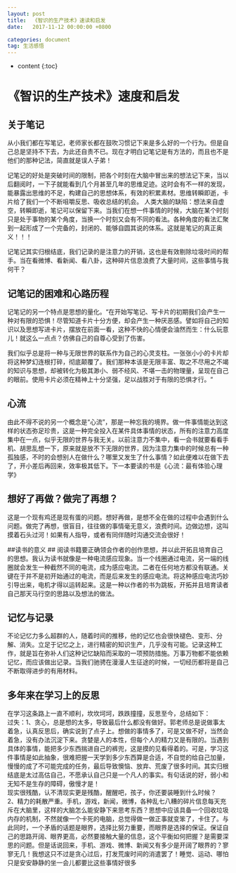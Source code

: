 ```yaml
---
layout: post
title:  《智识的生产技术》速读和启发
date:   2017-11-12 00:00:00 +0800

categories: document
tag: 生活感悟
---
```


* content
{:toc}



# **《智识的生产技术》速度和启发** #


## 关于笔记 ##

从小我们都在写笔记，老师家长都在鼓吹习惯记下来是多么好的一个行为。但是自己总是坚持不下去，为此还自责不已。现在才明白记笔记是有方法的，而且也不是他们的那种记法，简直就是误人子弟！
  
  记笔记的好处是突破时间的限制，把各个时刻在大脑中冒出来的想法记下来，当以后翻阅时，一下子就能看到几个月甚至几年的思维足迹。这时会有不一样的发现，能暴露出思维的不足，构建自己的思想体系，有效的积累素材。思维转瞬即逝，卡片给了我们一个不断咀嚼反思、吸收总结的机会。
人类大脑的缺陷：想法来自虚空，转瞬即逝，笔记可以保留下来。当我们在想一件事情的时候，大脑在某个时刻只是处于事物的某个角度，当换一个时刻又会有不同的看法。各种角度的看法汇聚到一起形成了一个完备的，封闭的、能够自圆其说的体系。这就是笔记的真正奥义！！！
  
  记笔记其实归根结底，我们记录的是注意力的开销，这也是有效剔除垃圾时间的帮手。当在看微博、看新闻、看八卦，这种碎片信息浪费了大量时间，这些事情与我何干？


## 记笔记的困难和心路历程 ##

记笔记的另一个特点是思想的量化。“在开始写笔记、写卡片的初期我们会产生一种对有限的恐惧！尽管知道卡片十分方便，却会产生一种厌恶感。譬如将自己的知识以及思想写进卡片，摆放在前面一看，这种不快的心情便会油然而生：什么玩意儿！就这么一点点？仿佛自己的自尊心受到了伤害。
  
  我们似乎总是将一种与无限世界的联系作为自己的心灵支柱。一张张小小的卡片却将这种梦幻连根打碎，彻底颠覆了。我们那种本该是无限丰富、取之不尽用之不竭的知识与思想，却被转化为极其渺小、弱不经风、不堪一击的物理量，呈现在自己的眼前。使用卡片必须在精神上十分坚强，足以战胜对于有限的恐惧才行。“

## 心流 ##

由此不得不说的另一个概念是“心流”，那是一种忘我的境界。做一件事情能达到这样的状态弥足珍贵，这是一种完全投入在某件具体事情的状态，所有的注意力高度集中在一点，似乎无限的世界与我无关。以前注意力不集中，看一会书就要看看手机、胡思乱想一下，原来就是放不下无限的世界，因为注意力集中的时候总有一种孤独感，不时的会想别人在做什么？哪里又发生了什么事情？如此便难以在做下去了，开小差后再回来，效率极其低下。下一本要读的书是《心流：最有体验心理学》
  
## 想好了再做？做完了再想？ ##
这是一个现有鸡还是现有蛋的问题。想好再做，是想不全在做的过程中会遇到什么问题。做完了再想，很盲目，往往做的事情毫无意义，浪费时间。边做边想，这叫摸着石头过河！如果有人指导，或者有同伴随时沟通交流会很好！
  
##读书的意义 ##
阅读书籍要正确领会作者的创作思想，并以此开拓且培育自己的思想。我认为读书就像是一种电流感应现象。当一个线圈通过电流，另一端的线圈就会发生一种截然不同的电流，成为感应电流。二者在任何地方都没有联通。关键在于并不是初开始通过的电流，而是后来发生的感应电流。将这种感应电流巧妙引导出来，电机才得以运转起来。这是一种以作者的书为跳板，开拓并且培育读者自己那天马行空的思路以及想法的做法。
  
## 记忆与记录 ##

不论记忆力多么超群的人，随着时间的推移，他的记忆也会很快褪色、变形、分解、消失。立足于记忆之上，进行精密的知识生产，几乎没有可能。记录这种工作，就是旨在弥补人们这种记忆缺陷而采取的一项预防措施。万事万物都不能依赖记忆，而应该做出记录。当我们驰骋在漫漫人生征途的时候，一切经历都将是自己不断取得进步的有用材料。



## 多年来在学习上的反思 ##
在学习这条路上一直不顺利，坎坎坷坷，跌跌撞撞，反思至今，总结如下：  
过失：1、贪心，总是想的太多，导致最后什么都没有做好。郭老师总是说做事太着急，认真反思后，确实说到了点子上。想做的事情多了，可是又做不好，当然会着急，没有办法沉淀下来。贪婪是人的本性，但每个人的精力又是有限的。当遇到具体的事情，能把多少东西揣进自己的裤兜，这是摸的见看得着的。可是，学习这件事情是如此抽象，很难把握一天学到多少东西算是合适，不自觉的给自己加量，慢慢的成了不可能完成的任务，最后导致懊恼、放弃、荒废了很多时间。其实归根结底是太过高估自己，不愿承认自己只是一个凡人的事实。有句话说的好，弱小和无知不是生存的障碍，傲慢才是！    
现实很残酷，认不清现实更是残酷，醒醒吧，孩子，你还要装睡到什么时候？  
2、精力的耗散严重。手机，游戏，新闻，微博，各种乱七八糟的碎片信息每天充斥在大脑里，这样的大脑怎么能安静下来思考东西？思想中应该具备一个回收垃圾内存的机制，不然就像一个卡死的电脑，总觉得做一做正事就变笨了，卡住了。与此同时，一个矛盾的话题是眼界，选择比努力重要，而眼界是选择的保证。保证自己的思路开阔、眼界更高，必然要接触大量的信息，这个平衡如何把握？是需要深思的问题。但是话说回来，手机、游戏、微博、新闻又有多少是开阔了眼界的？寥寥无几！我想这只不过是贪心过后，打发荒废时间的消遣罢了！睡觉、运动、哪怕只是安安静静的坐一会儿都要比这些事情好很多
